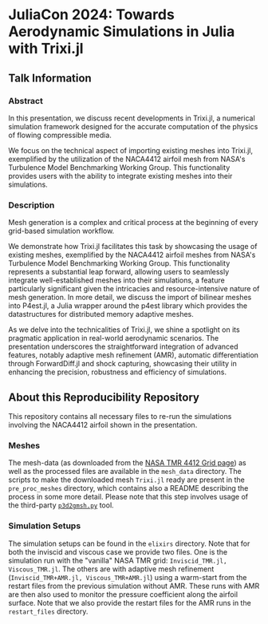 # JuliaCon 2024: Towards Aerodynamic Simulations in Julia with Trixi.jl

## Talk Information

### Abstract

In this presentation, we discuss recent developments in Trixi.jl, a numerical simulation framework designed for the accurate computation of the physics of flowing compressible media.

We focus on the technical aspect of importing existing meshes into Trixi.jl, exemplified by the utilization of the NACA4412 airfoil mesh from NASA's Turbulence Model Benchmarking Working Group.
This functionality provides users with the ability to integrate existing meshes into their simulations.

### Description

Mesh generation is a complex and critical process at the beginning of every grid-based simulation workflow.

We demonstrate how Trixi.jl facilitates this task by showcasing the usage of existing meshes, exemplified by the NACA4412 airfoil meshes from NASA's Turbulence Model Benchmarking Working Group.
This functionality represents a substantial leap forward, allowing users to seamlessly integrate well-established meshes into their simulations, a feature particularly significant given the intricacies and resource-intensive nature of mesh generation.
In more detail, we discuss the import of bilinear meshes into P4est.jl, a Julia wrapper around the p4est library which provides the datastructures for distributed memory adaptive meshes.

As we delve into the technicalities of Trixi.jl, we shine a spotlight on its pragmatic application in real-world aerodynamic scenarios. The presentation underscores the straightforward integration of advanced features, notably adaptive mesh refinement (AMR), automatic differentiation through ForwardDiff.jl and shock capturing, showcasing their utility in enhancing the precision, robustness and efficiency of simulations.

## About this Reproducibility Repository

This repository contains all necessary files to re-run the simulations involving the NACA4412 airfoil shown in the presentation.

### Meshes

The mesh-data (as downloaded from the [NASA TMR 4412 Grid page](https://turbmodels.larc.nasa.gov/naca4412sep_grids.html)) as well as the processed files are available in the `mesh_data` directory.
The scripts to make the downloaded mesh `Trixi.jl` ready are present in the `pre_proc_meshes` directory, which contains also a README describing the process in some more detail.
Please note that this step involves usage of the third-party [`p3d2gmsh.py`](https://github.com/mrklein/p3d2gmsh) tool.

### Simulation Setups

The simulation setups can be found in the `elixirs` directory.
Note that for both the inviscid and viscous case we provide two files.
One is the simulation run with the "vanilla" NASA TMR grid: `Inviscid_TMR.jl, Viscous_TMR.jl`.
The others are with adaptive mesh refinement (`Inviscid_TMR+AMR.jl, Viscous_TMR+AMR.jl`) using a warm-start from the restart files from the previous simulation without AMR.
These runs with AMR are then also used to monitor the pressure coefficient along the airfoil surface.
Note that we also provide the restart files for the AMR runs in the `restart_files` directory.
